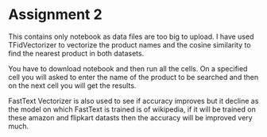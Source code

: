 
# Assignment 2

This contains only notebook as data files are too big to upload. I have used TFidVectorizer to vectorize the product names and the cosine similarity to find the nearest product in both datasets.

You have to download notebook and then run all the cells. On a specified cell you will asked to enter the name of the product to be searched and then on the next cell you will get the results.

FastText Vectorizer is also used to see if accuracy improves but it decline as the model on which FastText is trained is of wikipedia, if it will be trained on these amazon and flipkart datasts then the accuracy will be improved very much.